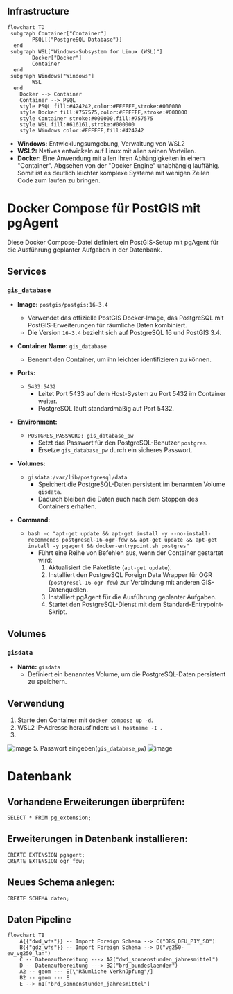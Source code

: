 ## Infrastructure
```mermaid
flowchart TD
 subgraph Container["Container"]
        PSQL[("PostgreSQL Database")]
  end
 subgraph WSL["Windows-Subsystem for Linux (WSL)"]
        Docker["Docker"]
        Container
  end
 subgraph Windows["Windows"]
        WSL
  end
    Docker --> Container
    Container --> PSQL
    style PSQL fill:#424242,color:#FFFFFF,stroke:#000000
    style Docker fill:#757575,color:#FFFFFF,stroke:#000000
    style Container stroke:#000000,fill:#757575
    style WSL fill:#616161,stroke:#000000
    style Windows color:#FFFFFF,fill:#424242
```
- **Windows:** Entwicklungsumgebung, Verwaltung von WSL2
- **WSL2:** Natives entwickeln auf Linux mit allen seinen Vorteilen.
- **Docker:**  Eine Anwendung mit allen ihren Abhängigkeiten in einem "Container". Abgsehen von der "Docker Engine" unabhängig lauffähig. Somit ist es deutlich leichter komplexe Systeme mit wenigen Zeilen Code zum laufen zu bringen.

# Docker Compose für PostGIS mit pgAgent

Diese Docker Compose-Datei definiert ein PostGIS-Setup mit pgAgent für die Ausführung geplanter Aufgaben in der Datenbank.

## Services

### `gis_database`

* **Image:** `postgis/postgis:16-3.4`
   - Verwendet das offizielle PostGIS Docker-Image, das PostgreSQL mit PostGIS-Erweiterungen für räumliche Daten kombiniert.
   - Die Version `16-3.4` bezieht sich auf PostgreSQL 16 und PostGIS 3.4.

* **Container Name:** `gis_database`
   - Benennt den Container, um ihn leichter identifizieren zu können.

* **Ports:**
   - `5433:5432`
      - Leitet Port 5433 auf dem Host-System zu Port 5432 im Container weiter.
      - PostgreSQL läuft standardmäßig auf Port 5432.

* **Environment:**
   - `POSTGRES_PASSWORD: gis_database_pw`
      - Setzt das Passwort für den PostgreSQL-Benutzer `postgres`.
      - Ersetze `gis_database_pw` durch ein sicheres Passwort.

* **Volumes:**
   - `gisdata:/var/lib/postgresql/data`
      - Speichert die PostgreSQL-Daten persistent im benannten Volume `gisdata`.
      - Dadurch bleiben die Daten auch nach dem Stoppen des Containers erhalten.

* **Command:**
   - `bash -c "apt-get update && apt-get install -y --no-install-recommends postgresql-16-ogr-fdw && apt-get update && apt-get install -y pgagent && docker-entrypoint.sh postgres"`
      - Führt eine Reihe von Befehlen aus, wenn der Container gestartet wird:
         1. Aktualisiert die Paketliste (`apt-get update`).
         2. Installiert den PostgreSQL Foreign Data Wrapper für OGR (`postgresql-16-ogr-fdw`) zur Verbindung mit anderen GIS-Datenquellen.
         3. Installiert pgAgent für die Ausführung geplanter Aufgaben.
         4. Startet den PostgreSQL-Dienst mit dem Standard-Entrypoint-Skript.

## Volumes

### `gisdata`

* **Name:** `gisdata`
   - Definiert ein benanntes Volume, um die PostgreSQL-Daten persistent zu speichern.

## Verwendung

1. Starte den Container mit `docker compose up -d`.
3. WSL2 IP-Adresse herausfinden: `wsl hostname -I `.  
4.
![image](https://github.com/ArvoK/postgis-dwd/assets/64811285/6c4a64f2-6c66-4362-969e-d3f9ebcd0eb5)
5. Passwort eingeben(`gis_database_pw`)
![image](https://github.com/ArvoK/postgis-dwd/assets/64811285/c028d54e-e641-4dbf-9b58-12399e804e46)



# Datenbank
## Vorhandene Erweiterungen überprüfen:
```postgresql
SELECT * FROM pg_extension;
```
## Erweiterungen in Datenbank installieren:
```postgresql
CREATE EXTENSION pgagent;
CREATE EXTENSION ogr_fdw;
```

## Neues Schema anlegen:
```postgresql
CREATE SCHEMA daten;
```
## Daten Pipeline
```mermaid
flowchart TB
    A{{"dwd_wfs"}} -- Import Foreign Schema --> C("OBS_DEU_P1Y_SD")
    B{{"gdz_wfs"}} -- Import Foreign Schema --> D("vg250-ew_vg250_lan")
    C -- Datenaufbereitung ---> A2("dwd_sonnenstunden_jahresmittel")
    D -- Datenaufbereitung ---> B2("brd_bundeslaender")
    A2 -- geom --- E[\"Räumliche Verknüpfung"/]
    B2 -- geom --- E
    E --> n1["brd_sonnenstunden_jahresmittel"]
```
